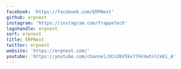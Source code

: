 ```yaml
---
facebook: 'https://facebook.com/ERPNext'
github: erpnext
instagram: 'https://instagram.com/frappetech'
logohandle: erpnext
sort: erpnext
title: ERPNext
twitter: erpnext
website: 'https://erpnext.com/'
youtube: 'https://youtube.com/channel/UCn3bV5kx77HsVwtnlCeEi_A'
---
```

